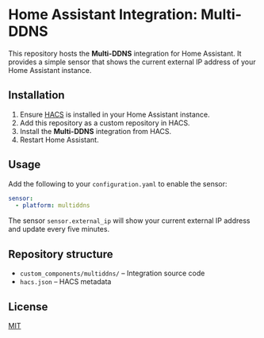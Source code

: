 # Home Assistant Integration: Multi-DDNS

This repository hosts the **Multi-DDNS** integration for Home Assistant. It provides a simple sensor that shows the current external IP address of your Home Assistant instance.

## Installation

1. Ensure [HACS](https://hacs.xyz) is installed in your Home Assistant instance.
2. Add this repository as a custom repository in HACS.
3. Install the **Multi-DDNS** integration from HACS.
4. Restart Home Assistant.

## Usage

Add the following to your `configuration.yaml` to enable the sensor:

```yaml
sensor:
  - platform: multiddns
```

The sensor `sensor.external_ip` will show your current external IP address and update every five minutes.

## Repository structure

- `custom_components/multiddns/` – Integration source code
- `hacs.json` – HACS metadata

## License

[MIT](LICENSE)
